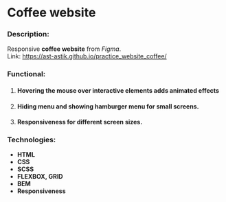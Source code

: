 # Coffee website
### **Description:**
Responsive **coffee website** from *Figma*.  
Link: https://ast-astik.github.io/practice_website_coffee/

### **Functional:**
1. #### Hovering the mouse over interactive elements adds animated effects
1. #### Hiding menu and showing hamburger menu for small screens.
1. #### Responsiveness for different screen sizes.

### **Technologies:**
- **HTML**
- **CSS**
- **SCSS**
- **FLEXBOX, GRID**
- **BEM**
- **Responsiveness**